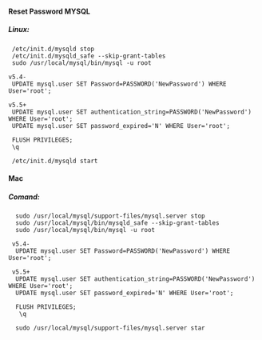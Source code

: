 #### Reset Password MYSQL

##### Linux:

     /etc/init.d/mysqld stop
     /etc/init.d/mysqld_safe --skip-grant-tables
     sudo /usr/local/mysql/bin/mysql -u root

    v5.4-
     UPDATE mysql.user SET Password=PASSWORD('NewPassword') WHERE User='root';

    v5.5+
     UPDATE mysql.user SET authentication_string=PASSWORD('NewPassword') WHERE User='root';
     UPDATE mysql.user SET password_expired='N' WHERE User='root';
    
     FLUSH PRIVILEGES;
     \q

     /etc/init.d/mysqld start

#### Mac

##### Comand:

      sudo /usr/local/mysql/support-files/mysql.server stop
      sudo /usr/local/mysql/bin/mysqld_safe --skip-grant-tables
      sudo /usr/local/mysql/bin/mysql -u root

     v5.4-
      UPDATE mysql.user SET Password=PASSWORD('NewPassword') WHERE User='root';

     v5.5+
      UPDATE mysql.user SET authentication_string=PASSWORD('NewPassword') WHERE User='root';
      UPDATE mysql.user SET password_expired='N' WHERE User='root';
      
      FLUSH PRIVILEGES;
       \q
      
      sudo /usr/local/mysql/support-files/mysql.server star





